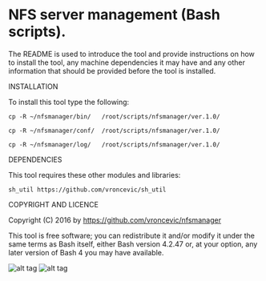 NFS server management (Bash scripts).
================================================================================

The README is used to introduce the tool and provide instructions on
how to install the tool, any machine dependencies it may have and any
other information that should be provided before the tool is installed.

INSTALLATION

To install this tool type the following:

	cp -R ~/nfsmanager/bin/   /root/scripts/nfsmanager/ver.1.0/

	cp -R ~/nfsmanager/conf/  /root/scripts/nfsmanager/ver.1.0/

	cp -R ~/nfsmanager/log/   /root/scripts/nfsmanager/ver.1.0/


DEPENDENCIES

This tool requires these other modules and libraries:

	sh_util https://github.com/vroncevic/sh_util

COPYRIGHT AND LICENCE

Copyright (C) 2016 by https://github.com/vroncevic/nfsmanager

This tool is free software; you can redistribute it and/or modify
it under the same terms as Bash itself, either Bash version 4.2.47 or,
at your option, any later version of Bash 4 you may have available.

![alt tag](https://raw.githubusercontent.com/vroncevic/nfsmanager/master/bash_logo.png)
![alt tag](https://raw.githubusercontent.com/vroncevic/nfsmanager/master/linux_logo.jpg)

